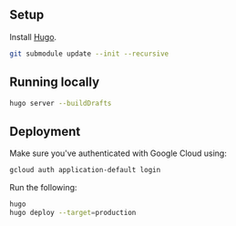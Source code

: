 ## Setup

Install [Hugo](https://gohugo.io).

```sh
git submodule update --init --recursive
```

## Running locally

```sh
hugo server --buildDrafts
```

## Deployment

Make sure you've authenticated with Google Cloud using:

```sh
gcloud auth application-default login
```

Run the following:

```sh
hugo
hugo deploy --target=production
```
